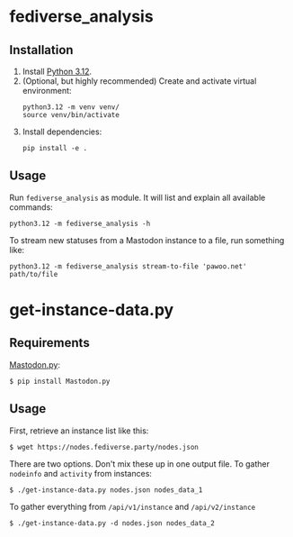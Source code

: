 # fediverse_analysis

## Installation

1. Install [Python 3.12](https://python.org/downloads/).
2. (Optional, but highly recommended) Create and activate virtual environment:
    ```shell
    python3.12 -m venv venv/
    source venv/bin/activate
    ```
3. Install dependencies:
    ```shell
    pip install -e .
    ```

## Usage

Run `fediverse_analysis` as module. It will list and explain all available commands:
```shell
python3.12 -m fediverse_analysis -h
```

To stream new statuses from a Mastodon instance to a file, run something like:
```shell
python3.12 -m fediverse_analysis stream-to-file 'pawoo.net' path/to/file
```


# get-instance-data.py

## Requirements

[Mastodon.py](https://mastodonpy.readthedocs.io/en/stable/index.html):
```
$ pip install Mastodon.py
```

## Usage

First, retrieve an instance list like this:
```
$ wget https://nodes.fediverse.party/nodes.json
```
There are two options. Don't mix these up in one output file. To gather `nodeinfo` and `activity` from instances:
```
$ ./get-instance-data.py nodes.json nodes_data_1
```
To gather everything from `/api/v1/instance` and `/api/v2/instance`
```
$ ./get-instance-data.py -d nodes.json nodes_data_2
```
